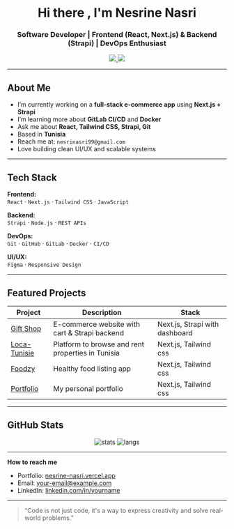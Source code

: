 <h1 align="center">Hi there , I'm Nesrine Nasri</h1>
<h3 align="center">Software Developer | Frontend (React, Next.js) & Backend (Strapi) | DevOps Enthusiast</h3>

<p align="center">
  <a href="https://nesrine-nasri.vercel.app/" target="_blank">
    <img src="https://img.shields.io/badge/Portfolio-Visit-orange?style=for-the-badge" />
  </a>
  <a href="https://github.com/NeSSrine99" target="_blank">
    <img src="https://img.shields.io/github/followers/NeSSrine99?label=Follow&style=for-the-badge" />
  </a>
</p>

---

##  About Me

-  I’m currently working on a **full-stack e-commerce app** using **Next.js + Strapi**
-  I’m learning more about **GitLab CI/CD** and **Docker**
-  Ask me about **React, Tailwind CSS, Strapi, Git**
-  Based in **Tunisia**
-  Reach me at: `nesrinasri99@gmail.com` 
-  Love building clean UI/UX and scalable systems

---

##  Tech Stack

**Frontend:**  
`React` · `Next.js` · `Tailwind CSS` · `JavaScript`

**Backend:**  
`Strapi` · `Node.js` · `REST APIs`

**DevOps:**  
`Git` · `GitHub` · `GitLab` · `Docker` · `CI/CD`

**UI/UX:**  
`Figma` · `Responsive Design`

---

##  Featured Projects

| Project | Description | Stack |
|--------|-------------|-------|
|  [Gift Shop](https://github.com/NeSSrine99/gift-shop) | E-commerce website with cart & Strapi backend | Next.js, Strapi with dashboard |
|  [Loca-Tunisie](https://github.com/NeSSrine99/Loca-Tunisie) | Platform to browse and rent properties in Tunisia | Next.js, Tailwind css |
|  [Foodzy](https://github.com/NeSSrine99/foodzy) | Healthy food listing app | Next.js, Tailwind css |
|  [Portfolio](https://github.com/NeSSrine99/portfolio-nesrine) | My personal portfolio | Next.js, Tailwind css |

---

##  GitHub Stats

<p align="center">
  <img src="https://github-readme-stats.vercel.app/api?username=NeSSrine99&show_icons=true&theme=radical" alt="stats" />
  <img src="https://github-readme-stats.vercel.app/api/top-langs/?username=NeSSrine99&layout=compact&theme=radical" alt="langs" />
</p>

---

 **How to reach me**  
-  Portfolio: [nesrine-nasri.vercel.app](https://nesrine-nasri.vercel.app)
-  Email: your-email@example.com  
-  LinkedIn: [linkedin.com/in/yourname](https://linkedin.com/in/yourname)

---

>  “Code is not just code, it's a way to express creativity and solve real-world problems.”


